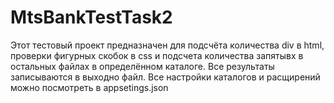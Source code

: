# MtsBankTestTask2

Этот тестовый проект предназначен для подсчёта количества div в html, проверки фигурных скобок в css и подсчета количества запятывх в остальных файлах в определённом каталоге.
Все результаты записываются в выходно файл. Все настройки каталогов и расщирений можно посмотреть в appsetings.json
